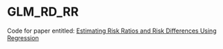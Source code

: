 # GLM_RD_RR
Code for paper entitled: [Estimating Risk Ratios and Risk Differences Using Regression](https://doi.org/10.1093/aje/kwaa044)
